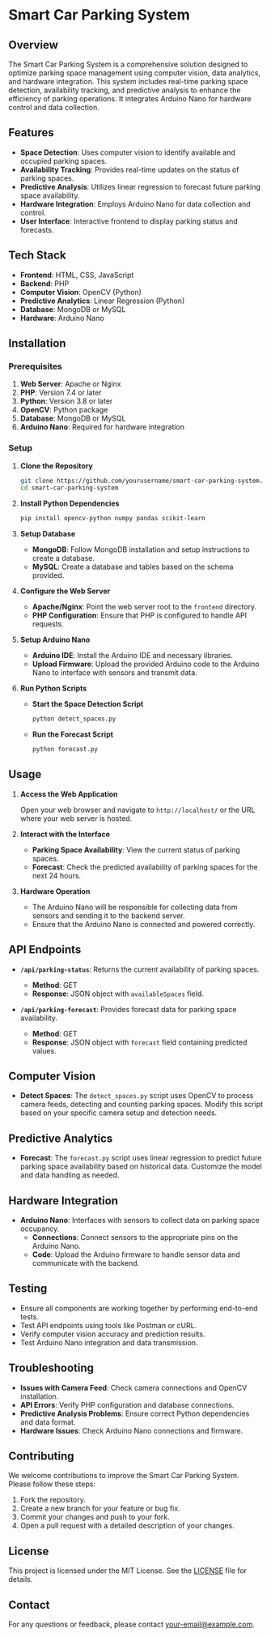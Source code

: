 # Smart Car Parking System

## Overview

The Smart Car Parking System is a comprehensive solution designed to optimize parking space management using computer vision, data analytics, and hardware integration. This system includes real-time parking space detection, availability tracking, and predictive analysis to enhance the efficiency of parking operations. It integrates Arduino Nano for hardware control and data collection.

## Features

- **Space Detection**: Uses computer vision to identify available and occupied parking spaces.
- **Availability Tracking**: Provides real-time updates on the status of parking spaces.
- **Predictive Analysis**: Utilizes linear regression to forecast future parking space availability.
- **Hardware Integration**: Employs Arduino Nano for data collection and control.
- **User Interface**: Interactive frontend to display parking status and forecasts.

## Tech Stack

- **Frontend**: HTML, CSS, JavaScript
- **Backend**: PHP
- **Computer Vision**: OpenCV (Python)
- **Predictive Analytics**: Linear Regression (Python)
- **Database**: MongoDB or MySQL
- **Hardware**: Arduino Nano

## Installation

### Prerequisites

1. **Web Server**: Apache or Nginx
2. **PHP**: Version 7.4 or later
3. **Python**: Version 3.8 or later
4. **OpenCV**: Python package
5. **Database**: MongoDB or MySQL
6. **Arduino Nano**: Required for hardware integration

### Setup

1. **Clone the Repository**

    ```bash
    git clone https://github.com/yourusername/smart-car-parking-system.git
    cd smart-car-parking-system
    ```

2. **Install Python Dependencies**

    ```bash
    pip install opencv-python numpy pandas scikit-learn
    ```

3. **Setup Database**

    - **MongoDB**: Follow MongoDB installation and setup instructions to create a database.
    - **MySQL**: Create a database and tables based on the schema provided.

4. **Configure the Web Server**

    - **Apache/Nginx**: Point the web server root to the `frontend` directory.
    - **PHP Configuration**: Ensure that PHP is configured to handle API requests.

5. **Setup Arduino Nano**

    - **Arduino IDE**: Install the Arduino IDE and necessary libraries.
    - **Upload Firmware**: Upload the provided Arduino code to the Arduino Nano to interface with sensors and transmit data.

6. **Run Python Scripts**

    - **Start the Space Detection Script**

        ```bash
        python detect_spaces.py
        ```

    - **Run the Forecast Script**

        ```bash
        python forecast.py
        ```

## Usage

1. **Access the Web Application**

    Open your web browser and navigate to `http://localhost/` or the URL where your web server is hosted.

2. **Interact with the Interface**

    - **Parking Space Availability**: View the current status of parking spaces.
    - **Forecast**: Check the predicted availability of parking spaces for the next 24 hours.

3. **Hardware Operation**

    - The Arduino Nano will be responsible for collecting data from sensors and sending it to the backend server.
    - Ensure that the Arduino Nano is connected and powered correctly.

## API Endpoints

- **`/api/parking-status`**: Returns the current availability of parking spaces.
  - **Method**: GET
  - **Response**: JSON object with `availableSpaces` field.

- **`/api/parking-forecast`**: Provides forecast data for parking space availability.
  - **Method**: GET
  - **Response**: JSON object with `forecast` field containing predicted values.

## Computer Vision

- **Detect Spaces**: The `detect_spaces.py` script uses OpenCV to process camera feeds, detecting and counting parking spaces. Modify this script based on your specific camera setup and detection needs.

## Predictive Analytics

- **Forecast**: The `forecast.py` script uses linear regression to predict future parking space availability based on historical data. Customize the model and data handling as needed.

## Hardware Integration

- **Arduino Nano**: Interfaces with sensors to collect data on parking space occupancy.
  - **Connections**: Connect sensors to the appropriate pins on the Arduino Nano.
  - **Code**: Upload the Arduino firmware to handle sensor data and communicate with the backend.

## Testing

- Ensure all components are working together by performing end-to-end tests.
- Test API endpoints using tools like Postman or cURL.
- Verify computer vision accuracy and prediction results.
- Test Arduino Nano integration and data transmission.

## Troubleshooting

- **Issues with Camera Feed**: Check camera connections and OpenCV installation.
- **API Errors**: Verify PHP configuration and database connections.
- **Predictive Analysis Problems**: Ensure correct Python dependencies and data format.
- **Hardware Issues**: Check Arduino Nano connections and firmware.

## Contributing

We welcome contributions to improve the Smart Car Parking System. Please follow these steps:

1. Fork the repository.
2. Create a new branch for your feature or bug fix.
3. Commit your changes and push to your fork.
4. Open a pull request with a detailed description of your changes.

## License

This project is licensed under the MIT License. See the [LICENSE](LICENSE) file for details.

## Contact

For any questions or feedback, please contact [your-email@example.com](mailto:your-email@example.com).
